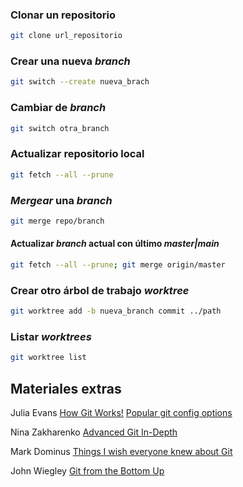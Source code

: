 
<!--
.. title: git
.. slug: git
.. date: 2023-10-29 14:07:04 UTC-03:00
.. tags: cli git
.. category: cli 
.. link: 
.. description: 
.. type: text
-->

### Clonar un repositorio

```bash
git clone url_repositorio
```

### Crear una nueva *branch*

```bash
git switch --create nueva_brach
```

### Cambiar de *branch*

```bash
git switch otra_branch
```

### Actualizar repositorio local

```bash
git fetch --all --prune
```

### *Mergear* una *branch*

```bash
git merge repo/branch
```

#### Actualizar *branch* actual con último *master|main*

```bash
git fetch --all --prune; git merge origin/master
```

### Crear otro árbol de trabajo *worktree*

```bash
git worktree add -b nueva_branch commit ../path
```

### Listar *worktrees*

```bash
git worktree list
```

## Materiales extras

Julia Evans [How Git Works!](https://jvns.ca/blog/2024/04/25/new-zine--how-git-works-/) [Popular git config options](https://jvns.ca/blog/2024/02/16/popular-git-config-options/)

Nina Zakharenko [Advanced Git In-Depth](https://github.com/nnja/advanced-git/blob/master/presentation/slides.pdf)

Mark Dominus [Things I wish everyone knew about Git](https://blog.plover.com/2022/06/29/)

John Wiegley [Git from the Bottom Up](https://jwiegley.github.io/git-from-the-bottom-up/)